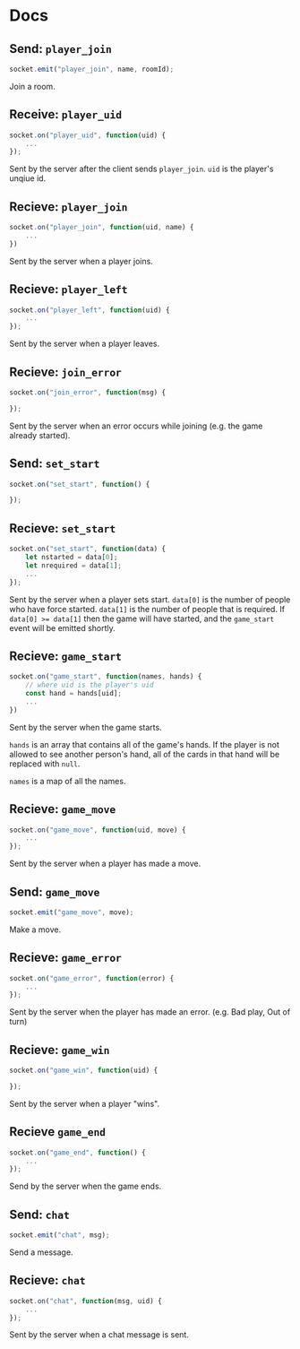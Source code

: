 # Docs
## Send: `player_join`
```js
socket.emit("player_join", name, roomId);
```
Join a room.

## Receive: `player_uid`
```js
socket.on("player_uid", function(uid) {
	...
});
```
Sent by the server after the client sends `player_join`. `uid` is the player's unqiue id.

## Recieve: `player_join`
```js
socket.on("player_join", function(uid, name) {
	...
})
```
Sent by the server when a player joins.


## Recieve: `player_left`
```js
socket.on("player_left", function(uid) {
	...
});
```
Sent by the server when a player leaves.

## Recieve: `join_error`
```js
socket.on("join_error", function(msg) {

});
```
Sent by the server when an error occurs while joining (e.g. the game already started).

## Send: `set_start`
```js
socket.on("set_start", function() {

});
```

## Recieve: `set_start`
```js
socket.on("set_start", function(data) {
	let nstarted = data[0];
	let nrequired = data[1];
	...
});
```
Sent by the server when a player sets start. `data[0]` is the number of people who have force started. `data[1]` is the number of people that is required. If `data[0] >= data[1]` then the game will have started, and the `game_start` event will be emitted shortly.

## Recieve: `game_start`
```js
socket.on("game_start", function(names, hands) {
	// where uid is the player's uid
	const hand = hands[uid];
	...
})
```
Sent by the server when the game starts.

`hands` is an array that contains all of the game's hands. If the player is not allowed to see another person's hand, all of the cards in that hand will be replaced with `null`.

`names` is a map of all the names.

## Recieve: `game_move`
```js
socket.on("game_move", function(uid, move) {
	...
});
```
Sent by the server when a player has made a move.

## Send: `game_move`
```js
socket.emit("game_move", move);
```
Make a move.

## Recieve: `game_error`
```js
socket.on("game_error", function(error) {
	...
});
```
Sent by the server when the player has made an error. (e.g. Bad play, Out of turn)

## Recieve: `game_win`
```js
socket.on("game_win", function(uid) {

});
```
Sent by the server when a player "wins".

## Recieve `game_end`
```js
socket.on("game_end", function() {
	...
});
```
Send by the server when the game ends.

## Send: `chat`
```js
socket.emit("chat", msg);
```
Send a message.

## Recieve: `chat`
```js
socket.on("chat", function(msg, uid) {
	...
});
```
Sent by the server when a chat message is sent.
